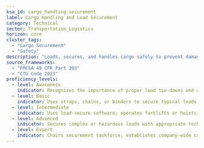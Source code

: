```yaml
---
ksa_id: cargo_handling_securement  
label: Cargo Handling and Load Securement  
category: Technical  
sector: Transportation_Logistics  
horizon: core
cluster_tags:
  - "Cargo Securement"
  - "Safety"
description: "Loads, secures, and handles cargo safely to prevent damage during transit and ensure compliance with transport regulations."  
source_frameworks:
  - "FMCSA 49 CFR Part 393"
  - "CTU Code 2023"  
proficiency_levels:  
  - level: Awareness  
    indicator: Recognizes the importance of proper load tie-downs and weight distribution; assists in basic loading tasks under supervision.  
  - level: Basic  
    indicator: Uses straps, chains, or binders to secure typical loads; evenly distributes weight on vehicles and operates pallet jacks safely; inspects deck; adheres CTU blocking.  
  - level: Intermediate  
    indicator: Uses load-secure software; operates forklifts or hoists with certification; plans load arrangements to prevent shifting and adheres to legal weight limits; audits compliance; reduces damage claims.  
  - level: Advanced  
    indicator: Secures complex or hazardous loads with appropriate techniques; trains crew on load securement and inspects equipment (e.g. rigging) for safety; implements vision AI; reaches zero-shift incidents.  
  - level: Expert  
    indicator: Chairs securement taskforce; establishes company-wide cargo handling protocols; designs load securement training programs and consults on logistics safety standards.  
---
```

